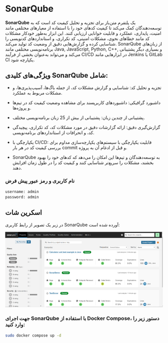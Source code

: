 # SonarQube

**SonarQube** یک پلتفرم متن‌باز برای تجزیه و تحلیل کیفیت کد است که به توسعه‌دهندگان کمک می‌کند تا کیفیت کدهای خود را با استفاده از معیارهای مختلفی مانند امنیت، پایداری، عملکرد و قابلیت خوانایی ارزیابی کنند. این ابزار به‌طور خودکار مشکلات کد مانند خطاهای نحوی، مشکلات امنیتی، کد تکراری، و استانداردهای کدنویسی را شناسایی کرده و گزارش‌هایی دقیق از وضعیت کد تولید می‌کند. SonarQube از زبان‌های برنامه‌نویسی مختلفی مانند Java, JavaScript, Python, C++, و بسیاری دیگر پشتیبانی می‌کند و می‌تواند به‌عنوان بخشی از فرآیند CI/CD در ابزارهایی مانند Jenkins یا GitLab CI یکپارچه شود.

## ویژگی‌های کلیدی SonarQube شامل:
- تجزیه و تحلیل کد: شناسایی و گزارش مشکلات کد، از جمله باگ‌ها، آسیب‌پذیری‌ها، و مشکلات مربوط به عملکرد.

- داشبورد گرافیکی: داشبوردهای کاربرپسند برای مشاهده وضعیت کیفیت کد در تیم‌ها و پروژه‌ها.

- پشتیبانی از چندین زبان: پشتیبانی از بیش از 25 زبان برنامه‌نویسی مختلف.

- گزارش‌گیری دقیق: ارائه گزارشات دقیق در مورد مشکلات کد، کد تکراری، پیچیدگی کد، و انحرافات از استانداردهای برنامه‌نویسی.

- یکپارچگی با CI/CD: قابلیت یکپارچگی با سیستم‌های یکپارچه‌سازی مداوم برای بررسی کیفیت کد در هر بار commit و قبل از ادغام آن به پروژه.

- SonarQube به توسعه‌دهندگان و تیم‌ها این امکان را می‌دهد که کدهای خود را بهبود بخشند، مشکلات را سریع‌تر شناسایی کنند و کیفیت کد را در طول زمان افزایش دهند.


### نام کاربری و رمز عبور پیش فرض
```bash
username: admin
password: admin
```

## اسکرین شات

در زیر یک تصویر از رابط کاربری SonarQube آورده شده است:

![Screenshot](screenshot.png)

### جهت اجرای SonarQube با استفاده از Docker Compose، دستور زیر را وارد کنید:

```bash
sudo docker compose up -d
```


